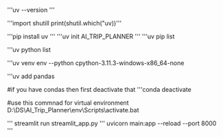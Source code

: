 

'''uv --version
'''

'''import shutill
print(shutil.which("uv))'''

'''pip install uv
'''
'''uv init AI_TRIP_PLANNER
'''
'''uv pip list

'''uv python list

'''uv venv env --python cpython-3.11.3-windows-x86_64-none

'''uv add pandas

#if you have condas then first deactivate that
'''conda deactivate

#use this commnad for virtual environment
D:\DS\AI_Trip_Planner\env\Scripts\activate.bat

'''
streamlit run streamlit_app.py
'''
uvicorn main:app --reload --port 8000
'''

